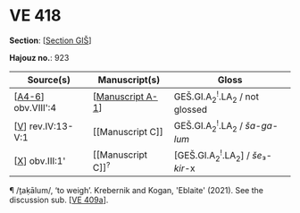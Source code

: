 # VE 418

**Section**: [[Section GIŠ]]

**Hajouz no.**: 923

| Source(s)            | Manuscript(s)                | Gloss                                                             |
| -------------------- | ---------------------------- | ----------------------------------------------------------------- |
| [[A4-6]] obv.VIII':4 | [[Manuscript A-1]]           | GEŠ.GI.A<sub>2</sub><sup>!</sup>.LA<sub>2</sub> / not glossed     |
| [[V]] rev.IV:13-V:1  | [[Manuscript C]]             | GEŠ.GI.A<sub>2</sub><sup>!</sup>.LA<sub>2</sub> / *ša-ga-lum*     |
| [[X]] obv.III:1'     | [[Manuscript C]]<sup>?</sup> | [GEŠ.GI.A<sub>2</sub><sup>!</sup>.LA<sub>2</sub>] / *še*₃-*kir*-x |

¶ /ṯaḳālum/, ‘to weigh’. Krebernik and Kogan, 'Eblaite' (2021). See the discussion sub. [[VE 409a]].

[//begin]: # "Autogenerated link references for markdown compatibility"
[Section GIŠ]: <Section GIŠ> "GIŠ"
[A4-6]: A4-6 "MEE 4, 4 + MEE 4, 5 + MEE 4, 6 = TM.75.G.2000+TM.75.G.2005+TM.75.G.2006"
[Manuscript A-1]: <Manuscript A-1> "Manuscript A-1"
[V]: V "MEE 4 32 = TM.75.G.1448"
[X]: X "MEE 4, 34 = TM.75.G.11308"
[VE 409a]: <VE 409a> "VE 409a"
[//end]: # "Autogenerated link references"